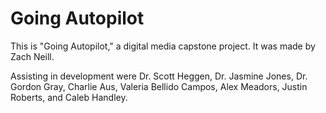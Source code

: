 # Going Autopilot

This is "Going Autopilot," a digital media capstone project. It was made by Zach Neill.

Assisting in development were Dr. Scott Heggen, Dr. Jasmine Jones, Dr. Gordon Gray, Charlie Aus, Valeria Bellido Campos, Alex Meadors, Justin Roberts, and Caleb Handley.
